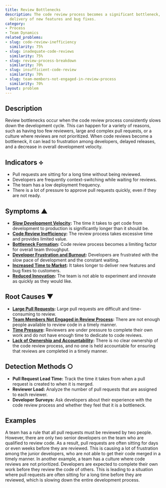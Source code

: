 ```yaml
---
title: Review Bottlenecks
description: The code review process becomes a significant bottleneck, delaying the
  delivery of new features and bug fixes.
category:
- Process
- Team Dynamics
related_problems:
- slug: code-review-inefficiency
  similarity: 75%
- slug: inadequate-code-reviews
  similarity: 75%
- slug: review-process-breakdown
  similarity: 70%
- slug: insufficient-code-review
  similarity: 70%
- slug: team-members-not-engaged-in-review-process
  similarity: 70%
layout: problem
---
```


## Description
Review bottlenecks occur when the code review process consistently slows down the development cycle. This can happen for a variety of reasons, such as having too few reviewers, large and complex pull requests, or a culture where reviews are not prioritized. When code reviews become a bottleneck, it can lead to frustration among developers, delayed releases, and a decrease in overall development velocity.

## Indicators ⟡
- Pull requests are sitting for a long time without being reviewed.
- Developers are frequently context-switching while waiting for reviews.
- The team has a low deployment frequency.
- There is a lot of pressure to approve pull requests quickly, even if they are not ready.

## Symptoms ▲
- **[Slow Development Velocity](slow-development-velocity.md):** The time it takes to get code from development to production is significantly longer than it should be.
- **[Code Review Inefficiency](code-review-inefficiency.md):** The review process takes excessive time and provides limited value.
- **[Bottleneck Formation](bottleneck-formation.md):** Code review process becomes a limiting factor for overall team throughput.
- **[Developer Frustration and Burnout](developer-frustration-and-burnout.md):** Developers are frustrated with the slow pace of development and the constant waiting.
- **[Increased Time to Market](increased-time-to-market.md):** It takes longer to deliver new features and bug fixes to customers.
- **[Reduced Innovation](reduced-innovation.md):** The team is not able to experiment and innovate as quickly as they would like.

## Root Causes ▼
- **[Large Pull Requests](large-pull-requests.md):** Large pull requests are difficult and time-consuming to review.
- **[Team Members Not Engaged in Review Process](team-members-not-engaged-in-review-process.md):** There are not enough people available to review code in a timely manner.
- **[Time Pressure](time-pressure.md):** Reviewers are under pressure to complete their own work and do not have enough time to dedicate to code reviews.
- **[Lack of Ownership and Accountability](lack-of-ownership-and-accountability.md):** There is no clear ownership of the code review process, and no one is held accountable for ensuring that reviews are completed in a timely manner.

## Detection Methods ○
- **Pull Request Lead Time:** Track the time it takes from when a pull request is created to when it is merged.
- **Reviewer Load:** Analyze the number of pull requests that are assigned to each reviewer.
- **Developer Surveys:** Ask developers about their experience with the code review process and whether they feel that it is a bottleneck.

## Examples
A team has a rule that all pull requests must be reviewed by two people. However, there are only two senior developers on the team who are qualified to review code. As a result, pull requests are often sitting for days or even weeks before they are reviewed. This is causing a lot of frustration among the junior developers, who are not able to get their code merged in a timely manner. In another example, a team has a culture where code reviews are not prioritized. Developers are expected to complete their own work before they review the code of others. This is leading to a situation where pull requests are often sitting for a long time before they are reviewed, which is slowing down the entire development process.
